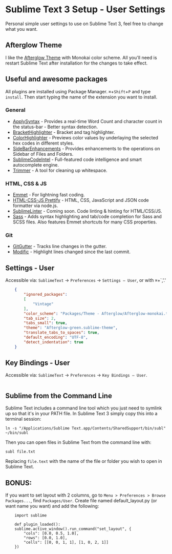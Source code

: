 # Sublime Text 3 Setup - User Settings

Personal simple user settings to use on Sublime Text 3, feel free to change what you want.


## Afterglow Theme

I like the [Afterglow Theme](https://github.com/YabataDesign/afterglow-theme) with Monokai color scheme. All you'll need is restart Sublime Text after installation for the changes to take effect.


## Useful and awesome packages

All plugins are installed using Package Manager. `⌘`+`Shift`+`P` and type `install`. Then start typing the name of the extension you want to install.

### General 

- [ApplySyntax](https://github.com/facelessuser/ApplySyntax) - Provides a real-time Word Count and character count in the status-bar - Better syntax detection.
- [BracketHighlighter](https://github.com/facelessuser/BracketHighlighter) - Bracket and tag highlighter.
- [ColorHighlighter](https://github.com/Monnoroch/ColorHighlighter) - Previews color values by underlaying the selected hex codes in different styles.
- [SideBarEnhancements](https://github.com/titoBouzout/SideBarEnhancements/tree/st3) - Provides enhancements to the operations on Sidebar of Files and Folders.
- [SublimeCodeIntel](https://sublime.wbond.net/packages/SublimeCodeIntel) - Full-featured code intelligence and smart autocomplete engine.
- [Trimmer](https://github.com/jonlabelle/Trimmer) - A tool for cleaning up whitespace.


### HTML, CSS & JS

- [Emmet](https://sublime.wbond.net/packages/Emmet) - For lightning fast coding.
- [HTML-CSS-JS Prettify](https://github.com/victorporof/Sublime-HTMLPrettify) - HTML, CSS, JavaScript and JSON code formatter via node.js.
- [SublimeLinter](https://github.com/SublimeLinter/SublimeLinter3#sublimelinter3) - Coming soon. Code linting & hinting for HTML/CSS/JS.
- [Sass](https://sublime.wbond.net/packages/Sass) - Adds syntax highlighting and tab/code completion for Sass and SCSS files. Also features Emmet shortcuts for many CSS properties.


### Git
- [GitGutter](https://github.com/jisaacks/GitGutter) - Tracks line changes in the gutter.
- [Modific](https://sublime.wbond.net/packages/Modific) - Highlight lines changed since the last commit.


## Settings - User

Accessible via: `SublimeText` &rarr; `Preferences` &rarr; `Settings – User`, or with `⌘`+`,'.'

```json
    {
        "ignored_packages":
        [
            "Vintage"
        ],
        "color_scheme": "Packages/Theme - Afterglow/Afterglow-monokai.tmTheme",
        "tab_size": 2,
        "tabs_small": true,
        "theme": "Afterglow-green.sublime-theme",
        "translate_tabs_to_spaces": true,
        "default_encoding": "UTF-8",
        "detect_indentation": true
    }
```


## Key Bindings - User

Accessible via: `SublimeText` &rarr; `Preferences` &rarr; `Key Bindings – User`. 

```

```


## Sublime from the Command Line

Sublime Text includes a command line tool which you just need to symlink up so that it's in your PATH file. In Sublime Text 3 simply copy this into a terminal session:

    ln -s "/Applications/Sublime Text.app/Contents/SharedSupport/bin/subl" ~/bin/subl

Then you can open files in Sublime Text from the command line with:

    subl file.txt

Replacing `file.text` with the name of the file or folder you wish to open in Sublime Text.

## BONUS:

If you want to set layout with 2 columns, go to ```Menu > Preferences > Browse Packages...```, find ```Packages/User```. Create file named default_layout.py (or want name you want) and add the following:

```
    import sublime

    def plugin_loaded():
    sublime.active_window().run_command("set_layout", {
        "cols": [0.0, 0.5, 1.0],
        "rows": [0.0, 1.0],
        "cells": [[0, 0, 1, 1], [1, 0, 2, 1]]
    })
```